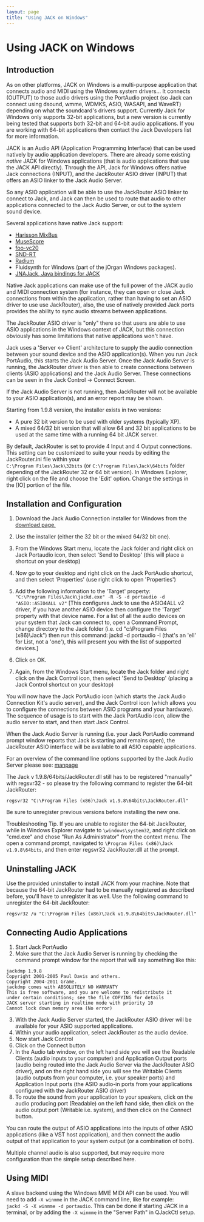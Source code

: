 ```yaml
---
layout: page
title: "Using JACK on Windows"
---
```


# Using JACK on Windows

## Introduction

As on other platforms, JACK on Windows is a multi-purpose application that
connects audio and MIDI using the Windows system drivers... It connects
(OUTPUT) to those audio drivers using the PortAudio project (so Jack can
connect using dsound, wmme, WDMKS, ASIO, WASAPI, and WaveRT) depending on what
the soundcard's drivers support. Currently Jack for Windows only supports
32-bit applications, but a new version is currently being tested that supports
both 32-bit and 64-bit audio applications. If you are working with 64-bit
applications then contact the Jack Developers list for more information.

JACK is an Audio API (Application Programming Interface) that can be used
natively by audio application developers. There are already some existing
*native* JACK for Windows applications (that is audio applications that use
the JACK API directly). Through the API, Jack for Windows offers native Jack
connections (INPUT), and the JackRouter ASIO driver (INPUT) that offers an
ASIO linker to the Jack Audio Server.

So any ASIO application will be able to use the JackRouter ASIO linker to
connect to Jack, and Jack can then be used to route that audio to other
applications connected to the Jack Audio Server, or out to the system sound
device.

Several applications have native Jack support:

  * [Harisson MixBus](http://www.harrisonconsoles.com/mixbus/website/)
  * [MuseScore](http://musescore.org/)
  * [foo-yc20](http://code.google.com/p/foo-yc20/)
  * [SND-RT](http://archive.notam02.no/arkiv/doc/snd-rt/)
  * [Radium](http://users.notam02.no/~kjetism/radium/)
  * Fluidsynth for Windows (part of the jOrgan Windows packages). 
  * [JNAJack, Java bindings for JACK](https://code.google.com/p/java-audio-utils/wiki/GettingStarted_JNAJack)

Native Jack applications can make use of the full power of the JACK audio and
MIDI connection system (for instance, they can open or close Jack connections
from within the application, rather than having to set an ASIO driver to use
use JackRouter), also, the use of natively provided Jack ports provides the
ability to sync audio streams between applications.

The JackRouter ASIO driver is "only" there so that users are able to use ASIO
applications in the Windows context of JACK, but this connection obviously has
some limitations that native applications won't have.

Jack uses a 'Server <-> Client' architecture to supply the audio connection
between your sound device and the ASIO application(s). When you run Jack
PortAudio, this starts the Jack Audio Server. Once the Jack Audio Server is
running, the JackRouter driver is then able to create connections between
clients (ASIO applications) and the Jack Audio Server. These connections can
be seen in the Jack Control -> Connect Screen.

If the Jack Audio Server is not running, then JackRouter will not be available
to your ASIO application(s), and an error report may be shown.

Starting from 1.9.8 version, the installer exists in two versions:

* A pure 32 bit version to be used with older systems (typically XP). 
* A mixed 64/32 bit version that will allow 64 and 32 bit applications
  to be used at the same time with a running 64 bit JACK server. 

By default, JackRouter is set to provide 4 Input and 4 Output connections.
This setting can be customized to suite your needs by editing the
JackRouter.ini file within your    
`C:\Program Files\Jack\32bits` (or `C:\Program Files\Jack\64bits`
folder depending of the JackRouter 32 or 64 bit version). In
Windows Explorer, right click on the file and choose the 'Edit' option.
Change the settings in the [IO] portion of the file.

## Installation and Configuration

1. Download the Jack Audio Connection installer for Windows from the
  [download page.](/downloads/)

2. Use the installer (either the 32 bit or the mixed 64/32 bit one).

3. From the Windows Start menu, locate the Jack folder and right click
  on Jack Portaudio icon, then select 'Send to Desktop'
  (this will place a shortcut on your desktop)

4. Now go to your desktop and right click on the Jack PortAudio shortcut,
  and then select 'Properties' (use right click to open 'Properties') 

5. Add the following information to the 'Target' property:   
  `"C:\Program Files\Jack\jackd.exe" -R -S -d portaudio -d
  "ASIO::ASIO4ALL v2"`
  [This configures Jack to use the ASIO4ALL v2 driver,
  if you have another ASIO device then configure the 'Target' property
  with that device name. For a list of all the audio devices
  on your system that Jack can connect to, open a Command Prompt,
  change directory to the Jack folder (i.e. cd "c:\Program Files (x86)\Jack\")
  then run this command: jackd -d portaudio -l
  (that's an 'ell' for List, not a 'one'),
  this will present you with the list of supported devices.] 
6. Click on OK. 
7. Again, from the Windows Start menu, locate the Jack folder and right click
  on the Jack Control icon, then select 'Send to Desktop'
  (placing a Jack Control shortcut on your desktop) 

You will now have the Jack PortAudio icon (which starts the Jack Audio
Connection Kit's audio server), and the Jack Control icon (which allows you to
configure the connections between ASIO programs and your hardware). The
sequence of usage is to start with the Jack PortAudio icon, allow the audio
server to start, and then start Jack Control.

When the Jack Audio Server is running (i.e. your Jack PortAudio command prompt
window reports that Jack is starting and remains open), the JackRouter ASIO
interface will be available to all ASIO capable applications.

For an overview of the command line options supported by the Jack Audio Server
please see:
[manpage](http://ccrma.stanford.edu/planetccrma/man/man1/jackd.1.html)

The Jack v 1.9.8/64bits/JackRouter.dll still has to be registered "manually"
with regsvr32 - so please try the following command to register the 64-bit
JackRouter:

`regsvr32 "C:\Program Files (x86)\Jack v1.9.8\64bits\JackRouter.dll"`

Be sure to unregister previous versions before installing the new one.

Troubleshooting Tip. If you are unable to register the 64-bit
JackRouter, while in Windows Explorer navigate to `\windows\system32`,
and right click on "cmd.exe" and chose "Run As Administrator" from the
context menu. The open a command prompt, navigated to `\Program Files
(x86)\Jack v1.9.8\64bits`, and then enter regsvr32 JackRouter.dll at the
prompt.

## Uninstalling JACK

Use the provided uninstaller to install JACK from your machine. Note that
because the 64-bit JackRouter had to be manually registered as described
before, you'll have to unregister it as well. Use the following command to
unregister the 64-bit JackRouter:

`regsvr32 /u "C:\Program Files (x86)\Jack v1.9.8\64bits\JackRouter.dll"`

## Connecting Audio Applications

1. Start Jack PortAudio 
2. Make sure that the Jack Audio Server is running by checking
  the command prompt window for the report that will say
  something like this:

~~~~~~
jackdmp 1.9.8
Copyright 2001-2005 Paul Davis and others.
Copyright 2004-2011 Grame.
jackdmp comes with ABSOLUTELY NO WARRANTY
This is free software, and you are welcome to redistribute it
under certain conditions; see the file COPYING for details
JACK server starting in realtime mode with priority 10
Cannot lock down memory area (No error)
~~~~~~

3. With the Jack Audio Server started, the JackRouter ASIO driver
  will be available for your ASIO supported applications. 
4. Within your audio application, select JackRouter as the audio device. 
5. Now start Jack Control 
6. Click on the Connect button 
7. In the Audio tab window, on the left hand side you will see
  the Readable Clients (audio inputs to your computer)
  and Application Output ports (audio being routed into the Jack Audio Server
  via the JackRouter ASIO driver), and on the right hand side you will see
  the Writable Clients (audio outputs from your computer,
  i.e. your speaker ports) and Application Input ports
  (the ASIO audio-in ports from your applications configured with
  the JackRouter ASIO driver) 
8. To route the sound from your application to your speakers,
  click on the audio producing port (Readable) on the left hand side,
  then click on the audio output port (Writable i.e. system),
  and then click on the Connect button. 

You can route the output of ASIO applications into the inputs of other ASIO
applications (like a VST host application), and then connect the audio output
of that application to your system output (or a combination of both).

Multiple channel audio is also supported, but may require more configuration
than the simple setup described here.

## Using MIDI

A slave backend using the Windows MME MIDI API can be used. You will need to
add `-X winmme` in the JACK command line, like for example:    
`jackd -S -X winmme -d portaudio`. This can be done if starting JACK in a terminal, or by
adding the `-X winmme` in the "Server Path" in QJackCtl setup.

